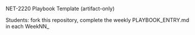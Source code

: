 NET-2220  Playbook Template (artifact-only)

Students: fork this repository, complete the weekly PLAYBOOK_ENTRY.md in each WeekNN_<Title> folder, and add supporting artifacts (screenshots, logs, small text files) to WeekNN/assets/. 

Important:
- Do not modify other students' files.
- MindTap artifacts and grades are handled by Cengage/Blackboard and are NOT required here.
- For the final project (Week 8), include your published portfolio URL in the Week08/PLAYBOOK_ENTRY.md.

See CONTRIBUTING.md for submission workflow and file naming conventions.
